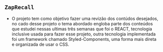 ## `ZapRecall`

- O projeto tem como objetivo fazer uma revizão dos contúdos desejados, no cado desse projeto o tema abordado engloba parte dos conteúdos que estudei nessas ultimas três semanas que foi o REACT, tecnologia inclusive usada para fazer esse projeto, outra tecnologia implementada foi um framework chamado Styled-Components, uma forma mais direta e organizada de usar o CSS.